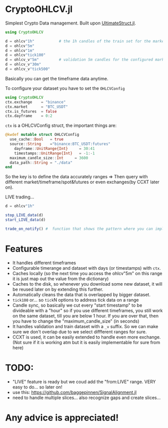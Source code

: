 # CryptoOHLCV.jl
Simplest Crypto Data management. 
Built upon [UltimateStruct.jl](https://github.com/Cvikli/UniversalStruct.jl).

```julia
using CryptoOHLCV

d = ohlcv"1h"           # the 1h candles of the train set for the market and range that is configured by the "ctx" module variable
d = ohlcv"5m"
d = ohlcv"1m"
d = ohlcv"tick100"
d = ohlcv_v"5m"         # validation 5m candles for the configured market
d = ohlcv_v"30m"   
d = ohlcv_v"tick500"
```

Basically you can get the timeframe data anytime.

To configure your dataset you have to set the `OHLCVConfig`

```julia
using CryptoOHLCV
ctx.exchange    = "binance"
ctx.market      = "BTC_USDT"
ctx.is_futures  = false
ctx.dayframe    = 0:2
```

`ctx` is a OHLCVConfig struct, the important things are: 
```julia
@kwdef mutable struct OHLCVConfig
  use_cache::Bool   = true 
  source::String    ="binance:BTC_USDT:futures"
	dayframe::UnitRange{Int}     = 30:41
	timestamps::UnitRange{Int}   = -1:-1
  maximum_candle_size::Int     = 3600
  data_path::String = "./data"
end
```
So the key is to  define the data accurately ranges => Then query with different market/timeframe/spot&futures or even exchanges(by CCXT later on). 


LIVE trading...
```julia
d = ohlcv"1h"

stop_LIVE_data(d) 
start_LIVE_data(d)

trade_on_notify() #  function that shows the pattern where you can implement the trading 

```

# Features
- It handles different timeframes
- Configurable timerange and dataset with days (or timestamps) with `ctx`.
- Caches locally (so the next time you access the ohlcv"5m" on this range it is just map out the value from the dictionary)
- Caches to the disk, so whenever you download some new dataset, it will be reused later on by extending this further.
- Automatically cleans the data that is overlapped by bigger dataset.
- `tick100` or... so `tick`N options to address tick data on a range
- Candle sync, so basically we cut every "start timestamp" to be divideable with a "hour" so if you use different timeframes, you still work on the same dataset, till you are below 1 hour. If you are over that, then you have to change the "maximum_candle_size" (in seconds)
- It handles validation and train dataset with a `_v` suffix. So we can make sure we don't overlap due to we select diffferent ranges for sure. 
- CCXT is used, it can be easily extended to handle even more exchange. (Not sure if it is working atm but it is easily implementable for sure from here)



# TODO:
- "LIVE" feature is ready but we coud add the "from:LIVE" range. VERY easy to do... so later on!
- use this: https://github.com/baggepinnen/SignalAlignment.jl
- need to handle multiple slices... also recognize gaps and create slices...

# Any advice is appreciated!


